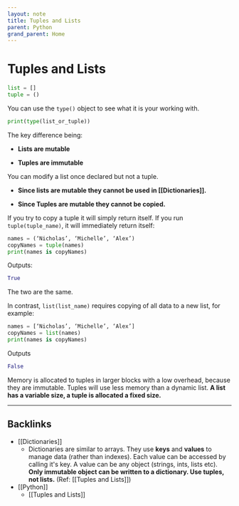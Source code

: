 ```yaml
---
layout: note
title: Tuples and Lists
parent: Python
grand_parent: Home
---
```


# Tuples and Lists

```py
list = []
tuple = ()
```

You can use the `type()` object to see what it is your working with.

```py
print(type(list_or_tuple))
```

The key difference being:

- **Lists are mutable**

- **Tuples are immutable**

You can modify a list once declared but not a tuple.

- **Since lists are mutable they cannot be used in [[Dictionaries]].**

- **Since Tuples are mutable they cannot be copied.**

If you try to copy a tuple it will simply return itself. If you run `tuple(tuple_name)`, it will immediately return itself:

```py
names = (‘Nicholas’, ‘Michelle’, ‘Alex’)
copyNames = tuple(names)
print(names is copyNames)
```

Outputs:

```py
True
```

The two are the same.

In contrast, `list(list_name)` requires copying of all data to a new list, for example:

```py
names = [‘Nicholas’, ‘Michelle’, ‘Alex’]
copyNames = list(names)
print(names is copyNames)
```

Outputs

```py
False
```

Memory is allocated to tuples in larger blocks with a low overhead, because they are immutable. Tuples will use less memory than a dynamic list. **A list has a variable size, a tuple is allocated a fixed size.**

---
## Backlinks
* [[Dictionaries]]
	* Dictionaries are similar to arrays. They use **keys** and **values** to manage data (rather than indexes). Each value can be accessed by calling it's key. A value can be any object (strings, ints, lists etc). **Only immutable object can be written to a dictionary. Use tuples, not lists.** (Ref: [[Tuples and Lists]])
* [[Python]]
	* [[Tuples and Lists]]


